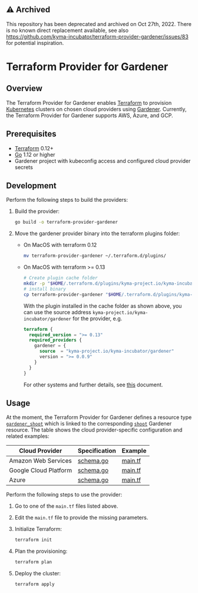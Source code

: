 ## :warning: **Archived**

This repository has been deprecated and archived on Oct 27th, 2022. There is no known direct replacement available, see also https://github.com/kyma-incubator/terraform-provider-gardener/issues/83 for potential inspiration.

# Terraform Provider for Gardener


## Overview

The Terraform Provider for Gardener enables [Terraform](https://www.terraform.io) to provision [Kubernetes](https://kubernetes.io) clusters on chosen cloud providers using [Gardener](https://gardener.cloud/). Currently, the Terraform Provider for Gardener supports AWS, Azure, and GCP.

## Prerequisites

- [Terraform](https://www.terraform.io/downloads.html) 0.12+
- [Go](https://golang.org/doc/install) 1.12 or higher
- Gardener project with kubeconfig access and configured cloud provider secrets

## Development

Perform the following steps to build the providers:

1. Build the provider:
    ```bash
    go build -o terraform-provider-gardener
    ```
2. Move the gardener provider binary into the terraform plugins folder:

   - On MacOS with terraform 0.12
       ```bash
       mv terraform-provider-gardener ~/.terraform.d/plugins/
       ```

   - On MacOS with terraform >= 0.13
       ```sh
       # Create plugin cache folder
       mkdir -p "$HOME/.terraform.d/plugins/kyma-project.io/kyma-incubator/gardener/0.0.9/darwin_amd64"
       # install binary
       cp terraform-provider-gardener "$HOME/.terraform.d/plugins/kyma-project.io/kyma-incubator/gardener/0.0.9/darwin_amd64"
       ```

       With the plugin installed in the cache folder as shown above, you can use the source address `kyma-project.io/kyma-incubator/gardener` for the provider, e.g.

       ```tf
       terraform {
         required_version = ">= 0.13"
         required_providers {
           gardener = {
             source  = "kyma-project.io/kyma-incubator/gardener"
             version = ">= 0.0.9"
           }
         }
       }
       ```
       For other systems and further details, see [this](https://www.terraform.io/docs/configuration/provider-requirements.html#in-house-providers) document.

## Usage

At the moment, the Terraform Provider for Gardener defines a resource type [`gardener_shoot`](shoot/schema_shoot.go) which is linked to the corresponding [`shoot`](https://github.com/gardener/gardener/blob/master/pkg/apis/core/v1alpha1/types_shoot.go) Gardener resource. The table shows the cloud provider-specific configuration and related examples:

|Cloud Provider|Specification|Example|
|---|---|---|
|Amazon Web Services|[schema.go](shoot/schema_aws.go)|[main.tf](examples/aws/main.tf)|
|Google Cloud Platform|[schema.go](shoot/schema_gcp.go)|[main.tf](examples/gcp/main.tf)|
|Azure|[schema.go](shoot/schema_azure.go)|[main.tf](examples/azure/main.tf)|

Perform the following steps to use the provider:

1. Go to one of the `main.tf` files listed above.

2. Edit the `main.tf` file to provide the missing parameters.

3. Initialize Terraform:
    ```bash
    terraform init
    ```
4. Plan the provisioning:
    ```bash
    terraform plan
    ```
5. Deploy the cluster:
    ```bash
    terraform apply
    ```
